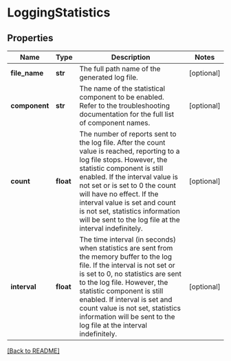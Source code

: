 # LoggingStatistics


## Properties

Name | Type | Description | Notes
------------ | ------------- | ------------- | -------------
**file\_name** | **str** | The full path name of the generated log file.  | [optional] 
**component** | **str** | The name of the statistical component to be enabled. Refer to the troubleshooting documentation for the full list of component names.  | [optional] 
**count** | **float** | The number of reports sent to the log file. After the count value is reached, reporting to a log file stops. However, the statistic component is still enabled. If the interval value is not set or is set to 0 the count will have no effect. If the interval value is set and count is not set, statistics information will be sent to the log file at the interval indefinitely.  | [optional] 
**interval** | **float** | The time interval (in seconds) when statistics are sent from the memory buffer to the log file. If the interval is not set or is set to 0, no statistics are sent to the log file. However, the statistic component is still enabled. If interval is set and count value is not set, statistics information will be sent to the log file at the interval indefinitely.  | [optional] 

[[Back to README]](../README.md)




